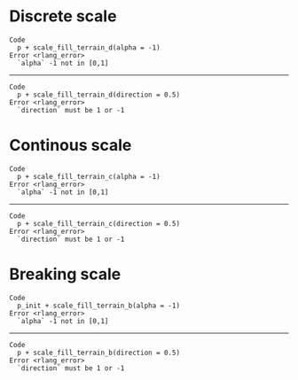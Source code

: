 # Discrete scale

    Code
      p + scale_fill_terrain_d(alpha = -1)
    Error <rlang_error>
      `alpha` -1 not in [0,1]

---

    Code
      p + scale_fill_terrain_d(direction = 0.5)
    Error <rlang_error>
      `direction` must be 1 or -1

# Continous scale

    Code
      p + scale_fill_terrain_c(alpha = -1)
    Error <rlang_error>
      `alpha` -1 not in [0,1]

---

    Code
      p + scale_fill_terrain_c(direction = 0.5)
    Error <rlang_error>
      `direction` must be 1 or -1

# Breaking scale

    Code
      p_init + scale_fill_terrain_b(alpha = -1)
    Error <rlang_error>
      `alpha` -1 not in [0,1]

---

    Code
      p + scale_fill_terrain_b(direction = 0.5)
    Error <rlang_error>
      `direction` must be 1 or -1


